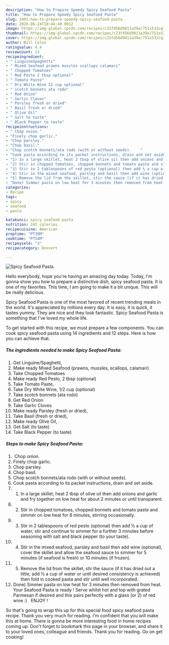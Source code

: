 ```yaml
---
description: "How to Prepare Speedy Spicy Seafood Pasta"
title: "How to Prepare Speedy Spicy Seafood Pasta"
slug: 2492-how-to-prepare-speedy-spicy-seafood-pasta
date: 2020-06-24T10:44:40.091Z
image: https://img-global.cpcdn.com/recipes/c23f456d9811a39e/751x532cq70/spicy-seafood-pasta-recipe-main-photo.jpg
thumbnail: https://img-global.cpcdn.com/recipes/c23f456d9811a39e/751x532cq70/spicy-seafood-pasta-recipe-main-photo.jpg
cover: https://img-global.cpcdn.com/recipes/c23f456d9811a39e/751x532cq70/spicy-seafood-pasta-recipe-main-photo.jpg
author: Bill Colon
ratingvalue: 4.4
reviewcount: 13
recipeingredient:
- " LinguineSpaghetti"
- " Mixed Seafood prawns mussles scallops calamari"
- " Chopped Tomatoes"
- " Red Pesto 2 tbsp optional"
- " Tomato Paste"
- " Dry White Wine 12 cup optional"
- " scotch bonnets ata rodo"
- " Red Onion"
- " Garlic Cloves"
- " Parsley fresh or dried"
- " Basil fresh or dried"
- " Olive Oil"
- " Salt to taste"
- " Black Pepper to taste"
recipeinstructions:
- "​ Chop onion."
- "Finely chop garlic."
- "Chop parsley."
- "Chop basil."
- "Chop scotch bonnets/ata rodo (with or without seeds).    ​"
- "Cook pasta according to its packet instructions, drain and set aside."
- "1) In a large skillet, heat 2 tbsp of olive oil then add onions and garlic and fry together on low heat for about 2 minutes or until transparent."
- "2) Stir in chopped tomatoes, chopped bonnets and tomato paste and simmer on low heat for 8 minutes, stirring occasionally."
- "3) Stir in 2 tablespoons of red pesto (optional) then add ½ a cup of water, stir and continue to simmer for a further 3 minutes before seasoning with salt and black pepper (to your taste)."
- "4) Stir in the mixed seafood, parsley and basil then add wine (optional), cover the skillet and allow the seafood sauce to simmer for 5 minutes (if seafood is fresh) or 10 minutes (if frozen)."
- "5) Remove the lid from the skillet, stir the sauce (if it has dried out a little, add ½ a cup of water or until desired consistency is achieved) then fold in cooked pasta and stir until well incorporated."
- "Done) Simmer pasta on low heat for 3 minutes then removed from heat. Your Seafood Pasta is ready ! Serve whilst hot and top with grated Parmesan if desired and this pairs perfectly with a glass (or 2) of red wine :)  ​ ENJOY !"
categories:
- Recipe
tags:
- spicy
- seafood
- pasta

katakunci: spicy seafood pasta 
nutrition: 243 calories
recipecuisine: American
preptime: "PT39M"
cooktime: "PT54M"
recipeyield: "3"
recipecategory: Dessert

---
```



![Spicy Seafood Pasta](https://img-global.cpcdn.com/recipes/c23f456d9811a39e/751x532cq70/spicy-seafood-pasta-recipe-main-photo.jpg)

Hello everybody, hope you're having an amazing day today. Today, I'm gonna show you how to prepare a distinctive dish, spicy seafood pasta. It is one of my favorites. This time, I am going to make it a bit unique. This will be really delicious.

Spicy Seafood Pasta is one of the most favored of recent trending meals in the world. It's appreciated by millions every day. It is easy, it is quick, it tastes yummy. They are nice and they look fantastic. Spicy Seafood Pasta is something that I've loved my whole life.




To get started with this recipe, we must prepare a few components. You can cook spicy seafood pasta using 14 ingredients and 12 steps. Here is how you can achieve that.

<!--inarticleads1-->

##### The ingredients needed to make Spicy Seafood Pasta:

1. Get  Linguine/Spaghetti,
1. Make ready  Mixed Seafood (prawns, mussles, scallops, calamari)
1. Take  Chopped Tomatoes
1. Make ready  Red Pesto, 2 tbsp (optional)
1. Take  Tomato Paste,
1. Take  Dry White Wine, 1/2 cup (optional)
1. Take  scotch bonnets (ata rodo)
1. Get  Red Onion
1. Take  Garlic Cloves
1. Make ready  Parsley (fresh or dried),
1. Take  Basil (fresh or dried),
1. Make ready  Olive Oil,
1. Get  Salt (to taste)
1. Take  Black Pepper (to taste)




<!--inarticleads2-->

##### Steps to make Spicy Seafood Pasta:

1. ​ Chop onion.
1. Finely chop garlic.
1. Chop parsley.
1. Chop basil.
1. Chop scotch bonnets/ata rodo (with or without seeds).    ​
1. Cook pasta according to its packet instructions, drain and set aside.
1. 1) In a large skillet, heat 2 tbsp of olive oil then add onions and garlic and fry together on low heat for about 2 minutes or until transparent.
1. 2) Stir in chopped tomatoes, chopped bonnets and tomato paste and simmer on low heat for 8 minutes, stirring occasionally.
1. 3) Stir in 2 tablespoons of red pesto (optional) then add ½ a cup of water, stir and continue to simmer for a further 3 minutes before seasoning with salt and black pepper (to your taste).
1. 4) Stir in the mixed seafood, parsley and basil then add wine (optional), cover the skillet and allow the seafood sauce to simmer for 5 minutes (if seafood is fresh) or 10 minutes (if frozen).
1. 5) Remove the lid from the skillet, stir the sauce (if it has dried out a little, add ½ a cup of water or until desired consistency is achieved) then fold in cooked pasta and stir until well incorporated.
1. Done) Simmer pasta on low heat for 3 minutes then removed from heat. Your Seafood Pasta is ready ! Serve whilst hot and top with grated Parmesan if desired and this pairs perfectly with a glass (or 2) of red wine :)  ​ ENJOY !




So that's going to wrap this up for this special food spicy seafood pasta recipe. Thank you very much for reading. I'm confident that you will make this at home. There is gonna be more interesting food in home recipes coming up. Don't forget to bookmark this page in your browser, and share it to your loved ones, colleague and friends. Thank you for reading. Go on get cooking!
